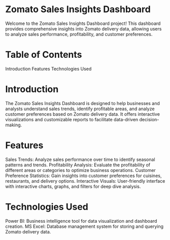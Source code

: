 # Zomato Sales Insights Dashboard
Welcome to the Zomato Sales Insights Dashboard project! This dashboard provides comprehensive insights into Zomato delivery data, allowing users to analyze sales performance, profitability, and customer preferences.

# Table of Contents
Introduction
Features
Technologies Used

# Introduction
The Zomato Sales Insights Dashboard is designed to help businesses and analysts understand sales trends, identify profitable areas, and analyze customer preferences based on Zomato delivery data. It offers interactive visualizations and customizable reports to facilitate data-driven decision-making.

# Features
Sales Trends: Analyze sales performance over time to identify seasonal patterns and trends.
Profitability Analysis: Evaluate the profitability of different areas or categories to optimize business operations.
Customer Preference Statistics: Gain insights into customer preferences for cuisines, restaurants, and delivery options.
Interactive Visuals: User-friendly interface with interactive charts, graphs, and filters for deep dive analysis.

# Technologies Used
Power BI: Business intelligence tool for data visualization and dashboard creation.
MS Excel: Database management system for storing and querying Zomato delivery data.
